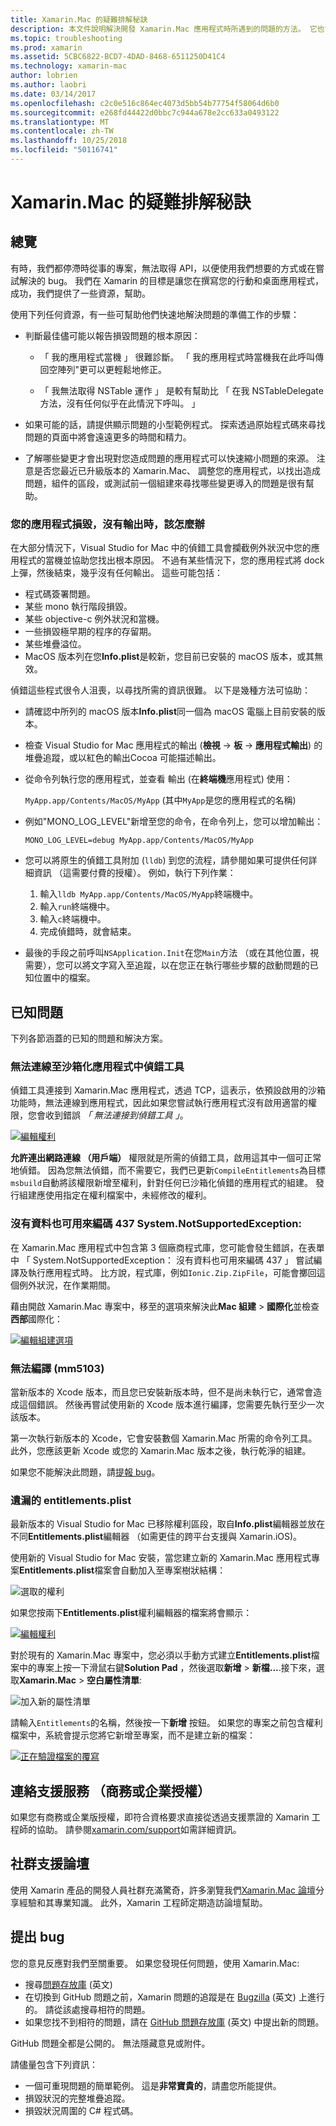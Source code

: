 ```yaml
---
title: Xamarin.Mac 的疑難排解秘訣
description: 本文件說明解決開發 Xamarin.Mac 應用程式時所遇到的問題的方法。 它也會討論如何取得支援。
ms.topic: troubleshooting
ms.prod: xamarin
ms.assetid: 5CBC6822-BCD7-4DAD-8468-6511250D41C4
ms.technology: xamarin-mac
author: lobrien
ms.author: laobri
ms.date: 03/14/2017
ms.openlocfilehash: c2c0e516c864ec4073d5bb54b77754f58064d6b0
ms.sourcegitcommit: e268fd44422d0bbc7c944a678e2cc633a0493122
ms.translationtype: MT
ms.contentlocale: zh-TW
ms.lasthandoff: 10/25/2018
ms.locfileid: "50116741"
---
```

# <a name="xamarinmac-troubleshooting-tips"></a>Xamarin.Mac 的疑難排解秘訣

## <a name="overview"></a>總覽

有時，我們都停滯時從事的專案，無法取得 API，以便使用我們想要的方式或在嘗試解決的 bug。 我們在 Xamarin 的目標是讓您在撰寫您的行動和桌面應用程式，成功，我們提供了一些資源，幫助。

使用下列任何資源，有一些可幫助他們快速地解決問題的準備工作的步驟：

- 判斷最佳儘可能以報告損毀問題的根本原因：
 
     - 「 我的應用程式當機 」 很難診斷。 「 我的應用程式時當機我在此呼叫傳回空陣列"更可以更輕鬆地修正。

     - 「 我無法取得 NSTable 運作 」 是較有幫助比 「 在我 NSTableDelegate 方法，沒有任何似乎在此情況下呼叫。 」

- 如果可能的話，請提供顯示問題的小型範例程式。 探索透過原始程式碼來尋找問題的頁面中將會遠遠更多的時間和精力。

- 了解哪些變更才會出現對您造成問題的應用程式可以快速縮小問題的來源。 注意是否您最近已升級版本的 Xamarin.Mac、 調整您的應用程式，以找出造成問題，組件的區段，或測試前一個組建來尋找哪些變更導入的問題是很有幫助。


### <a name="what-to-do-when-your-app-crashes-with-no-output"></a>您的應用程式損毀，沒有輸出時，該怎麼辦

在大部分情況下，Visual Studio for Mac 中的偵錯工具會攔截例外狀況中您的應用程式的當機並協助您找出根本原因。 不過有某些情況下，您的應用程式將 dock 上彈，然後結束，幾乎沒有任何輸出。 這些可能包括：

- 程式碼簽署問題。
- 某些 mono 執行階段損毀。
- 某些 objective-c 例外狀況和當機。
- 一些損毀極早期的程序的存留期。
- 某些堆疊溢位。
- MacOS 版本列在您**Info.plist**是較新，您目前已安裝的 macOS 版本，或其無效。

偵錯這些程式很令人沮喪，以尋找所需的資訊很難。 以下是幾種方法可協助：

- 請確認中所列的 macOS 版本**Info.plist**同一個為 macOS 電腦上目前安裝的版本。
- 檢查 Visual Studio for Mac 應用程式的輸出 (**檢視** -> **板** -> **應用程式輸出**) 的堆疊追蹤，或以紅色的輸出Cocoa 可能描述輸出。
- 從命令列執行您的應用程式，並查看 輸出 (在**終端機**應用程式) 使用： 

     `MyApp.app/Contents/MacOS/MyApp` (其中`MyApp`是您的應用程式的名稱)
- 例如"MONO_LOG_LEVEL"新增至您的命令，在命令列上，您可以增加輸出： 

     `MONO_LOG_LEVEL=debug MyApp.app/Contents/MacOS/MyApp`
- 您可以將原生的偵錯工具附加 (`lldb`) 到您的流程，請參閱如果可提供任何詳細資訊 （這需要付費的授權）。 例如，執行下列作業：

    1. 輸入`lldb MyApp.app/Contents/MacOS/MyApp`終端機中。
    2. 輸入`run`終端機中。
    3. 輸入`c`終端機中。
    4. 完成偵錯時，就會結束。
- 最後的手段之前呼叫`NSApplication.Init`在您`Main`方法 （或在其他位置，視需要），您可以將文字寫入至追蹤，以在您正在執行哪些步驟的啟動問題的已知位置中的檔案。

## <a name="known-issues"></a>已知問題

下列各節涵蓋的已知的問題和解決方案。

### <a name="unable-to-connect-to-the-debugger-in-sandboxed-apps"></a>無法連線至沙箱化應用程式中偵錯工具

偵錯工具連接到 Xamarin.Mac 應用程式，透過 TCP，這表示，依預設啟用的沙箱功能時，無法連線到應用程式，因此如果您嘗試執行應用程式沒有啟用適當的權限，您會收到錯誤 *「 無法連接到偵錯工具 」*。 

[![編輯權利](troubleshooting-images/debug01.png "編輯權利")](troubleshooting-images/debug01-large.png#lightbox)

**允許連出網路連線 （用戶端）** 權限就是所需的偵錯工具，啟用這其中一個可正常地偵錯。 因為您無法偵錯，而不需要它，我們已更新`CompileEntitlements`為目標`msbuild`自動將該權限新增至權利，針對任何已沙箱化偵錯的應用程式的組建。 發行組建應使用指定在權利檔案中，未經修改的權利。

### <a name="systemnotsupportedexception-no-data-is-available-for-encoding-437"></a>沒有資料也可用來編碼 437 System.NotSupportedException:
 
在 Xamarin.Mac 應用程式中包含第 3 個廠商程式庫，您可能會發生錯誤，在表單中 「 System.NotSupportedException： 沒有資料也可用來編碼 437 」 嘗試編譯及執行應用程式時。 比方說，程式庫，例如`Ionic.Zip.ZipFile`，可能會擲回這個例外狀況，在作業期間。

藉由開啟 Xamarin.Mac 專案中，移至的選項來解決此**Mac 組建** > **國際化**並檢查**西部**國際化：

[![編輯組建選項](troubleshooting-images/issue01.png "編輯組建選項")](troubleshooting-images/issue01-large.png#lightbox)

### <a name="failed-to-compile-mm5103"></a>無法編譯 (mm5103)

當新版本的 Xcode 版本，而且您已安裝新版本時，但不是尚未執行它，通常會造成這個錯誤。 然後再嘗試使用新的 Xcode 版本進行編譯，您需要先執行至少一次該版本。

第一次執行新版本的 Xcode，它會安裝數個 Xamarin.Mac 所需的命令列工具。 此外，您應該更新 Xcode 或您的 Xamarin.Mac 版本之後，執行乾淨的組建。

如果您不能解決此問題，請[提報 bug](#filing-a-bug)。

### <a name="missing-entitlementsplist"></a>遺漏的 entitlements.plist

最新版本的 Visual Studio for Mac 已移除權利區段，取自**Info.plist**編輯器並放在不同**Entitlements.plist**編輯器 （如需更佳的跨平台支援與 Xamarin.iOS)。

使用新的 Visual Studio for Mac 安裝，當您建立新的 Xamarin.Mac 應用程式專案**Entitlements.plist**檔案會自動加入至專案樹狀結構：

![選取的權利](troubleshooting-images/entitlements01.png "選取權利")

如果您按兩下**Entitlements.plist**權利編輯器的檔案將會顯示：

[![編輯權利](troubleshooting-images/entitlements02.png "編輯權利")](troubleshooting-images/entitlements02-large.png#lightbox)

對於現有的 Xamarin.Mac 專案中，您必須以手動方式建立**Entitlements.plist**檔案中的專案上按一下滑鼠右鍵**Solution Pad** ，然後選取**新增**  > **新檔...**.接下來，選取**Xamarin.Mac** > **空白屬性清單**:

![加入新的屬性清單](troubleshooting-images/entitlements03.png "新增新的屬性清單")

請輸入`Entitlements`的名稱，然後按一下**新增** 按鈕。 如果您的專案之前包含權利檔案中，系統會提示您將它新增至專案，而不是建立新的檔案：

[![正在驗證檔案的覆寫](troubleshooting-images/entitlements04.png "驗證檔案的覆寫")](troubleshooting-images/entitlements04-large.png#lightbox)

## <a name="contacting-support-business-or-enterprise-licenses"></a>連絡支援服務 （商務或企業授權）

如果您有商務或企業版授權，即符合資格要求直接從透過支援票證的 Xamarin 工程師的協助。 請參閱[xamarin.com/support](http://xamarin.com/support)如需詳細資訊。

## <a name="community-support-on-the-forums"></a>社群支援論壇

使用 Xamarin 產品的開發人員社群充滿驚奇，許多瀏覽我們[Xamarin.Mac 論壇](http://forums.xamarin.com/categories/mac)分享經驗和其專業知識。 此外，Xamarin 工程師定期造訪論壇幫助。

<a name="filing-a-bug"/>

## <a name="filing-a-bug"></a>提出 bug

您的意見反應對我們至關重要。 如果您發現任何問題，使用 Xamarin.Mac:

- 搜尋[問題存放庫](https://github.com/xamarin/xamarin-macios/issues) \(英文\) 
- 在切換到 GitHub 問題之前，Xamarin 問題的追蹤是在 [Bugzilla](https://bugzilla.xamarin.com/describecomponents.cgi) \(英文\) 上進行的。 請從該處搜尋相符的問題。
- 如果您找不到相符的問題，請在 [GitHub 問題存放庫](https://github.com/xamarin/xamarin-macios/issues/new) \(英文\) 中提出新的問題。

GitHub 問題全都是公開的。 無法隱藏意見或附件。 

請儘量包含下列資訊：                                                                                                                                          

- 一個可重現問題的簡單範例。 這是**非常寶貴的**，請盡您所能提供。 
- 損毀狀況的完整堆疊追蹤。
- 損毀狀況周圍的 C# 程式碼。 

